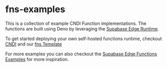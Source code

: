 # fns-examples

This is a collection of example CNDI Function implementations. The functions are
built using Deno by leveraging the
[Supabase Edge Runtime](https://github.com/supabase/edge-runtime).

To get started deploying your own self-hosted functions runtime, checkout
[CNDI](https://cndi.run/gh?utm_id=) and our
[fns Template](https://cndi.run/gh?utm_content=gh_readme_link_polyseam_fns&utm_campaign=fns_readme&utm_source=github.com/polyseam/fns&utm_medium=repo&utm_id=5102)

For more examples you can also checkout the
[Supabase Edge Functions Examples](https://github.com/supabase/edge-runtime/tree/main/examples)
for more inspiration.
